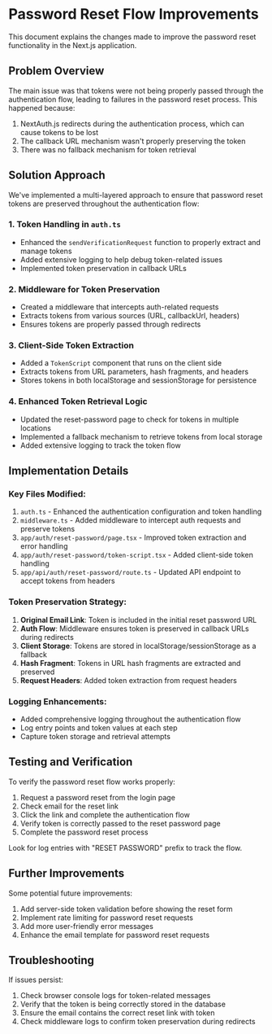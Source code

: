 # Password Reset Flow Improvements

This document explains the changes made to improve the password reset functionality in the Next.js application.

## Problem Overview

The main issue was that tokens were not being properly passed through the authentication flow, leading to failures in the password reset process. This happened because:

1. NextAuth.js redirects during the authentication process, which can cause tokens to be lost
2. The callback URL mechanism wasn't properly preserving the token
3. There was no fallback mechanism for token retrieval

## Solution Approach

We've implemented a multi-layered approach to ensure that password reset tokens are preserved throughout the authentication flow:

### 1. Token Handling in `auth.ts`

- Enhanced the `sendVerificationRequest` function to properly extract and manage tokens
- Added extensive logging to help debug token-related issues
- Implemented token preservation in callback URLs

### 2. Middleware for Token Preservation

- Created a middleware that intercepts auth-related requests
- Extracts tokens from various sources (URL, callbackUrl, headers)
- Ensures tokens are properly passed through redirects

### 3. Client-Side Token Extraction

- Added a `TokenScript` component that runs on the client side
- Extracts tokens from URL parameters, hash fragments, and headers
- Stores tokens in both localStorage and sessionStorage for persistence

### 4. Enhanced Token Retrieval Logic

- Updated the reset-password page to check for tokens in multiple locations
- Implemented a fallback mechanism to retrieve tokens from local storage
- Added extensive logging to track the token flow

## Implementation Details

### Key Files Modified:

1. `auth.ts` - Enhanced the authentication configuration and token handling
2. `middleware.ts` - Added middleware to intercept auth requests and preserve tokens
3. `app/auth/reset-password/page.tsx` - Improved token extraction and error handling
4. `app/auth/reset-password/token-script.tsx` - Added client-side token handling
5. `app/api/auth/reset-password/route.ts` - Updated API endpoint to accept tokens from headers

### Token Preservation Strategy:

1. **Original Email Link**: Token is included in the initial reset password URL
2. **Auth Flow**: Middleware ensures token is preserved in callback URLs during redirects
3. **Client Storage**: Tokens are stored in localStorage/sessionStorage as a fallback
4. **Hash Fragment**: Tokens in URL hash fragments are extracted and preserved
5. **Request Headers**: Added token extraction from request headers

### Logging Enhancements:

- Added comprehensive logging throughout the authentication flow
- Log entry points and token values at each step
- Capture token storage and retrieval attempts

## Testing and Verification

To verify the password reset flow works properly:

1. Request a password reset from the login page
2. Check email for the reset link
3. Click the link and complete the authentication flow
4. Verify token is correctly passed to the reset password page
5. Complete the password reset process

Look for log entries with "RESET PASSWORD" prefix to track the flow.

## Further Improvements

Some potential future improvements:

1. Add server-side token validation before showing the reset form
2. Implement rate limiting for password reset requests
3. Add more user-friendly error messages
4. Enhance the email template for password reset requests

## Troubleshooting

If issues persist:

1. Check browser console logs for token-related messages
2. Verify that the token is being correctly stored in the database
3. Ensure the email contains the correct reset link with token
4. Check middleware logs to confirm token preservation during redirects
